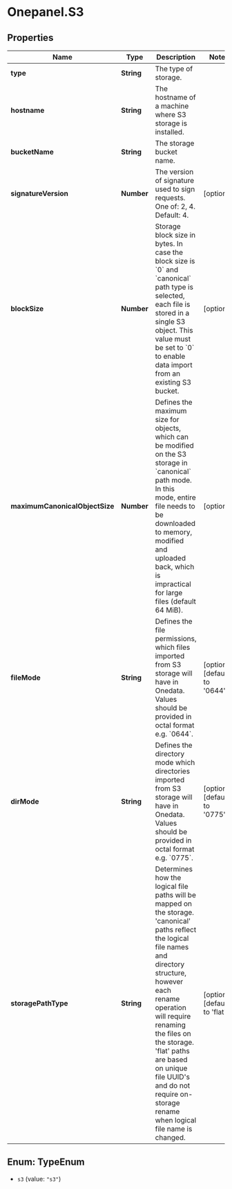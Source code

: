# Onepanel.S3

## Properties
Name | Type | Description | Notes
------------ | ------------- | ------------- | -------------
**type** | **String** | The type of storage. | 
**hostname** | **String** | The hostname of a machine where S3 storage is installed. | 
**bucketName** | **String** | The storage bucket name. | 
**signatureVersion** | **Number** | The version of signature used to sign requests. One of: 2, 4. Default: 4.  | [optional] 
**blockSize** | **Number** | Storage block size in bytes. In case the block size is &#x60;0&#x60; and &#x60;canonical&#x60; path type is selected, each file is stored in a single S3 object. This value must be set to &#x60;0&#x60; to enable data import from an existing S3 bucket.  | [optional] 
**maximumCanonicalObjectSize** | **Number** | Defines the maximum size for objects, which can be modified on the S3 storage in &#x60;canonical&#x60; path mode. In this mode, entire file needs to be downloaded to memory, modified and uploaded back, which is impractical for large files (default 64 MiB).  | [optional] 
**fileMode** | **String** | Defines the file permissions, which files imported from S3 storage will have in Onedata. Values should be provided in octal format e.g. &#x60;0644&#x60;.  | [optional] [default to &#39;0644&#39;]
**dirMode** | **String** | Defines the directory mode which directories imported from S3 storage will have in Onedata. Values should be provided in octal format e.g. &#x60;0775&#x60;.  | [optional] [default to &#39;0775&#39;]
**storagePathType** | **String** | Determines how the logical file paths will be mapped on the storage. &#39;canonical&#39; paths reflect the logical file names and directory structure, however each rename operation will require renaming the files on the storage. &#39;flat&#39; paths are based on unique file UUID&#39;s and do not require on-storage rename when logical file name is changed.  | [optional] [default to &#39;flat&#39;]


<a name="TypeEnum"></a>
## Enum: TypeEnum


* `s3` (value: `"s3"`)




